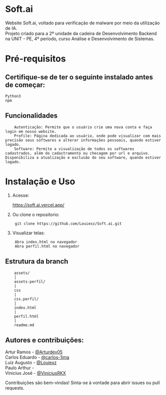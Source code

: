 # Soft.ai

Website Soft.ai, voltado para verificação de malware por meio da utilização de IA.<br>
Projeto criado para a 2º unidade da cadeira de Desenvolvimento Backend na UNIT - PE, 4º período, curso Análise e Desenvolvimento de Sistemas.


# Pré-requisitos
## Certifique-se de ter o seguinte instalado antes de começar:

    Python3
    npm

## Funcionalidades

        Autenticação: Permite que o usuário crie uma nova conta e faça login em nosso website.
        Profile: Página dedicada ao usuário, onde pode visualizar com mais precisão seus softwares e alterar informações pessoais, quando estiver logado.
        Software: Permite a visualização de todos os softwares cadastrados, além do cadastramento ou checagem por url e arquivo. Disponibiliza a atualização e exclusão do seu software, quando estiver logado.

# Instalação e Uso

1. Acesse:

    https://soft.ai.vercel.app/

2. Ou clone o repositorio:

        git clone https://github.com/Louiexz/Soft.ai.git

3. Visualizar telas:

        Abra index.html no navegador
        Abra perfil.html no navegador

## Estrutura da branch

        assets/
        │
        assets-perfil/
        |
        css
        |
        css.perfil/
        |
        index.html
        |
        perfil.html
        |
        readme.md
          
## Autores e contribuições:

Artur Ramos - [@Arturdev05](https://github.com/Arturdev05)<br>
Carlos Eduardo - [@carlos-1ima](https://github.com/carlos-1ima)<br>
Luiz Augusto - [@Louiexz](https://github.com/Louiexz)<br>
Paulo Arthur -<br>
Vinicius José - [@ViniciusRKX](https://github.com/ViniciusRKX)

Contribuições são bem-vindas! Sinta-se à vontade para abrir issues ou pull requests.